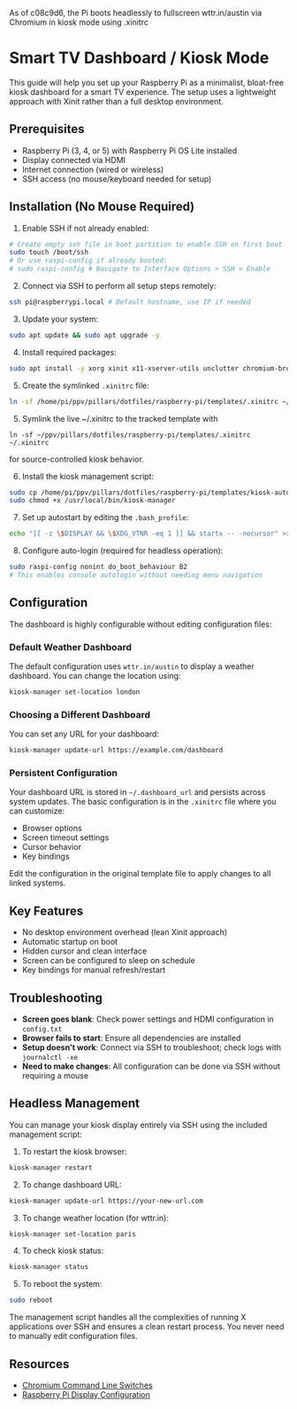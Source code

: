 As of c08c9d6, the Pi boots headlessly to fullscreen wttr.in/austin via Chromium in kiosk mode using .xinitrc

# Smart TV Dashboard / Kiosk Mode

This guide will help you set up your Raspberry Pi as a minimalist, bloat-free kiosk dashboard for a smart TV experience. The setup uses a lightweight approach with Xinit rather than a full desktop environment.

## Prerequisites

- Raspberry Pi (3, 4, or 5) with Raspberry Pi OS Lite installed
- Display connected via HDMI
- Internet connection (wired or wireless)
- SSH access (no mouse/keyboard needed for setup)

## Installation (No Mouse Required)

1. Enable SSH if not already enabled:
```bash
# Create empty ssh file in boot partition to enable SSH on first boot
sudo touch /boot/ssh
# Or use raspi-config if already booted:
# sudo raspi-config # Navigate to Interface Options > SSH > Enable
```

2. Connect via SSH to perform all setup steps remotely:
```bash
ssh pi@raspberrypi.local # Default hostname, use IP if needed
```

3. Update your system:
```bash
sudo apt update && sudo apt upgrade -y
```

4. Install required packages:
```bash
sudo apt install -y xorg xinit x11-xserver-utils unclutter chromium-browser
```

5. Create the symlinked `.xinitrc` file:
```bash
ln -sf /home/pi/ppv/pillars/dotfiles/raspberry-pi/templates/.xinitrc ~/.xinitrc
```
5. Symlink the live ~/.xinitrc to the tracked template with
```
ln -sf ~/ppv/pillars/dotfiles/raspberry-pi/templates/.xinitrc ~/.xinitrc
```
for source-controlled kiosk behavior.

6. Install the kiosk management script:
```bash
sudo cp /home/pi/ppv/pillars/dotfiles/raspberry-pi/templates/kiosk-autostart.sh /usr/local/bin/kiosk-manager
sudo chmod +x /usr/local/bin/kiosk-manager
```

7. Set up autostart by editing the `.bash_profile`:
```bash
echo "[[ -z \$DISPLAY && \$XDG_VTNR -eq 1 ]] && startx -- -nocursor" >> ~/.bash_profile
```

8. Configure auto-login (required for headless operation):
```bash
sudo raspi-config nonint do_boot_behaviour B2
# This enables console autologin without needing menu navigation
```

## Configuration

The dashboard is highly configurable without editing configuration files:

### Default Weather Dashboard

The default configuration uses `wttr.in/austin` to display a weather dashboard. You can change the location using:

```bash
kiosk-manager set-location london
```

### Choosing a Different Dashboard

You can set any URL for your dashboard:

```bash
kiosk-manager update-url https://example.com/dashboard
```

### Persistent Configuration

Your dashboard URL is stored in `~/.dashboard_url` and persists across system updates. The basic configuration is in the `.xinitrc` file where you can customize:

- Browser options
- Screen timeout settings
- Cursor behavior
- Key bindings

Edit the configuration in the original template file to apply changes to all linked systems.

## Key Features

- No desktop environment overhead (lean Xinit approach)
- Automatic startup on boot
- Hidden cursor and clean interface
- Screen can be configured to sleep on schedule
- Key bindings for manual refresh/restart

## Troubleshooting

- **Screen goes blank**: Check power settings and HDMI configuration in `config.txt`
- **Browser fails to start**: Ensure all dependencies are installed
- **Setup doesn't work**: Connect via SSH to troubleshoot; check logs with `journalctl -xe`
- **Need to make changes**: All configuration can be done via SSH without requiring a mouse

## Headless Management

You can manage your kiosk display entirely via SSH using the included management script:

1. To restart the kiosk browser:
```bash
kiosk-manager restart
```

2. To change dashboard URL:
```bash
kiosk-manager update-url https://your-new-url.com
```

3. To change weather location (for wttr.in):
```bash
kiosk-manager set-location paris
```

4. To check kiosk status:
```bash
kiosk-manager status
```

5. To reboot the system:
```bash
sudo reboot
```

The management script handles all the complexities of running X applications over SSH and ensures a clean restart process. You never need to manually edit configuration files.

## Resources

- [Chromium Command Line Switches](https://peter.sh/experiments/chromium-command-line-switches/)
- [Raspberry Pi Display Configuration](https://www.raspberrypi.com/documentation/computers/config_txt.html#hdmi-configuration)
